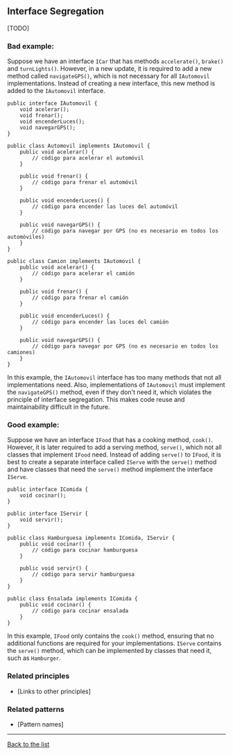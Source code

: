## Interface Segregation

[TODO]

### Bad example:


Suppose we have an interface `ICar` that has methods `accelerate()`, `brake()` and `turnLights()`. However, in a new update, it is required to add a new method called `navigateGPS()`, which is not necessary for all `IAutomovil` implementations. Instead of creating a new interface, this new method is added to the `IAutomovil` interface.
~~~java:
public interface IAutomovil {
    void acelerar();
    void frenar();
    void encenderLuces();
    void navegarGPS();
}

public class Automovil implements IAutomovil {
    public void acelerar() {
        // código para acelerar el automóvil
    }

    public void frenar() {
        // código para frenar el automóvil
    }

    public void encenderLuces() {
        // código para encender las luces del automóvil
    }

    public void navegarGPS() {
        // código para navegar por GPS (no es necesario en todos los automóviles)
    }
}

public class Camion implements IAutomovil {
    public void acelerar() {
        // código para acelerar el camión
    }

    public void frenar() {
        // código para frenar el camión
    }

    public void encenderLuces() {
        // código para encender las luces del camión
    }

    public void navegarGPS() {
        // código para navegar por GPS (no es necesario en todos los camiones)
    }
}
~~~
In this example, the `IAutomovil` interface has too many methods that not all implementations need. Also, implementations of `IAutomovil` must implement the `navigateGPS()` method, even if they don't need it, which violates the principle of interface segregation. This makes code reuse and maintainability difficult in the future.


### Good example:
Suppose we have an interface `IFood` that has a cooking method, `cook()`. However, it is later required to add a serving method, `serve()`, which not all classes that implement `IFood` need. Instead of adding `serve()` to `IFood`, it is best to create a separate interface called `IServe` with the `serve()` method and have classes that need the `serve()` method implement the interface `IServe`.
~~~java:
public interface IComida {
    void cocinar();
}

public interface IServir {
    void servir();
}

public class Hamburguesa implements IComida, IServir {
    public void cocinar() {
        // código para cocinar hamburguesa
    }

    public void servir() {
        // código para servir hamburguesa
    }
}

public class Ensalada implements IComida {
    public void cocinar() {
        // código para cocinar ensalada
    }
}
~~~
In this example, `IFood` only contains the `cook()` method, ensuring that no additional functions are required for your implementations. `IServe` contains the `serve()` method, which can be implemented by classes that need it, such as `Hamburger`.


### Related principles

- [Links to other principles] 

### Related patterns

- [Pattern names]

---
[Back to the list](./README.md)